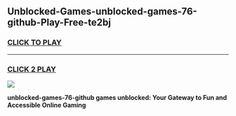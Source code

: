 
## Unblocked-Games-unblocked-games-76-github-Play-Free-te2bj
<h3>
<a href="https://premium76.site?title=unblocked-games-76-github&ref=23A">CLICK TO PLAY</a></h3>
<hr>

<h3>
<a href="https://premium76.site?title=unblocked-games-76-github&ref=23A">CLICK 2 PLAY</a>
  
</h3>

<a href="https://premium76.site?title=unblocked-games-76-github&ref=23A"><img src="https://clearcache.store/games.png"></a>


**unblocked-games-76-github games unblocked: Your Gateway to Fun and Accessible Online Gaming**
